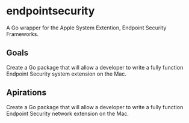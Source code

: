 # endpointsecurity

A Go wrapper for the Apple System Extention, Endpoint Security Frameworks.

## Goals

Create a Go package that will allow a developer to write a fully function Endpoint Security system extension on the Mac.

## Apirations

Create a Go package that will allow a developer to write a fully function Endpoint Security network extension on the Mac.

